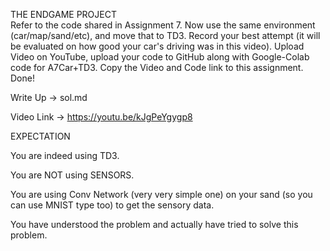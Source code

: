  THE ENDGAME PROJECT  
Refer to the code shared in Assignment 7. 
Now use the same environment (car/map/sand/etc), and move that to TD3.
Record your best attempt (it will be evaluated on how good your car's driving was in this video).
Upload Video on YouTube, upload your code to GitHub along with Google-Colab code for A7Car+TD3. 
Copy the Video and Code link to this assignment. 
Done!
  
 Write Up -> sol.md
  
Video Link -> https://youtu.be/kJgPeYgygp8


EXPECTATION

You are indeed using TD3.

You are NOT using SENSORS.

You are using Conv Network (very very simple one) on your sand (so you can use MNIST type too) to get the sensory data. 

You have understood the problem and actually have tried to solve this problem. 
